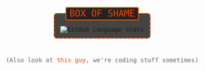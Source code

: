 <style>
    * {
        margin: 0;
        padding: 0;

        font-family: monospace;
    }

    body {
        display: flex;
        flex-direction: column;
        align-items: center;
        text-align: center;
    }

    a {
        color: #f40;
        text-decoration: none;
    }

    a:hover {
        color: #920;
        text-decoration: underline;
    }

    legend {
        color: #f40;
        background-color: #222;

        padding: 1pt 5pt;

        font-size: 1.5em;
        text-transform: uppercase;

        border: solid #f50 2pt;
        border-radius: 3pt;
    }

    hr {
        margin: 10pt;

        border: none;
        border-bottom: dashed #eee 1pt;
    }

    .ht {
        color: #666;
    }

    #boxOfShame {
        display: flex;
        padding: 10pt 10pt 8pt 10pt;

        background-color: #444;

        border: dashed #f40 2pt;
        border-radius: 5pt;
    }
</style>

<body>
<fieldset id="boxOfShame">
    <legend>Box of Shame</legend>
    <img src="https://github-readme-stats.vercel.app/api/top-langs/?username=r1sendev&hide_progress=false&theme=dark&count_private=true&layout=compact&bg_color=000000&title_color=f40&icon_color=f40&border_color=f40&text_color=ffffff&card_width=500" alt="GitHub Language Stats">
</fieldset>

<hr>

<p class="ht">(Also look at <a href="https://github.com/SweetyAngel">this guy</a>, we're coding stuff sometimes)</p>
</body>
